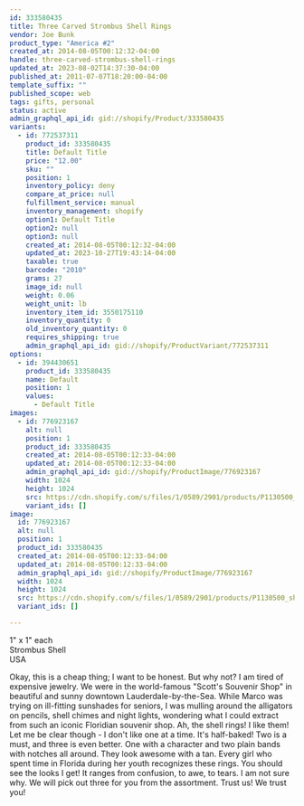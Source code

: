 ```yaml
---
id: 333580435
title: Three Carved Strombus Shell Rings
vendor: Joe Bunk
product_type: "America #2"
created_at: 2014-08-05T00:12:32-04:00
handle: three-carved-strombus-shell-rings
updated_at: 2023-08-02T14:37:30-04:00
published_at: 2011-07-07T18:20:00-04:00
template_suffix: ""
published_scope: web
tags: gifts, personal
status: active
admin_graphql_api_id: gid://shopify/Product/333580435
variants:
  - id: 772537311
    product_id: 333580435
    title: Default Title
    price: "12.00"
    sku: ""
    position: 1
    inventory_policy: deny
    compare_at_price: null
    fulfillment_service: manual
    inventory_management: shopify
    option1: Default Title
    option2: null
    option3: null
    created_at: 2014-08-05T00:12:32-04:00
    updated_at: 2023-10-27T19:43:14-04:00
    taxable: true
    barcode: "2010"
    grams: 27
    image_id: null
    weight: 0.06
    weight_unit: lb
    inventory_item_id: 3550175110
    inventory_quantity: 0
    old_inventory_quantity: 0
    requires_shipping: true
    admin_graphql_api_id: gid://shopify/ProductVariant/772537311
options:
  - id: 394430651
    product_id: 333580435
    name: Default
    position: 1
    values:
      - Default Title
images:
  - id: 776923167
    alt: null
    position: 1
    product_id: 333580435
    created_at: 2014-08-05T00:12:33-04:00
    updated_at: 2014-08-05T00:12:33-04:00
    admin_graphql_api_id: gid://shopify/ProductImage/776923167
    width: 1024
    height: 1024
    src: https://cdn.shopify.com/s/files/1/0589/2901/products/P1130500_shellrings_1.jpeg?v=1407211953
    variant_ids: []
image:
  id: 776923167
  alt: null
  position: 1
  product_id: 333580435
  created_at: 2014-08-05T00:12:33-04:00
  updated_at: 2014-08-05T00:12:33-04:00
  admin_graphql_api_id: gid://shopify/ProductImage/776923167
  width: 1024
  height: 1024
  src: https://cdn.shopify.com/s/files/1/0589/2901/products/P1130500_shellrings_1.jpeg?v=1407211953
  variant_ids: []

---
```


1" x 1" each  
Strombus Shell  
USA

Okay, this is a cheap thing; I want to be honest. But why not? I am tired of expensive jewelry. We were in the world-famous "Scott's Souvenir Shop" in beautiful and sunny downtown Lauderdale-by-the-Sea. While Marco was trying on ill-fitting sunshades for seniors, I was mulling around the alligators on pencils, shell chimes and night lights, wondering what I could extract from such an iconic Floridian souvenir shop. Ah, the shell rings! I like them! Let me be clear though - I don't like one at a time. It's half-baked! Two is a must, and three is even better. One with a character and two plain bands with notches all around. They look awesome with a tan. Every girl who spent time in Florida during her youth recognizes these rings. You should see the looks I get! It ranges from confusion, to awe, to tears. I am not sure why. We will pick out three for you from the assortment. Trust us! We trust you!
